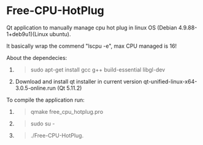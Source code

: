 # Free-CPU-HotPlug

Qt application to manually manage cpu hot plug in linux OS (Debian 4.9.88-1+deb9u1)(Linux ubuntu).

It basically wrap the commend "lscpu -e", max CPU managed is 16!

About the dependecies:

1) >sudo apt-get install gcc g++ build-essential libgl-dev
2) Download and install qt installer in current version qt-unified-linux-x64-3.0.5-online.run (Qt 5.11.2)

To compile the application run:

1) >qmake free_cpu_hotplug.pro
2) >sudo su -
3) >./Free-CPU-HotPlug.







